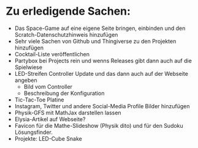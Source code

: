 # Zu erledigende Sachen:

- Das Space-Game auf eine eigene Seite bringen, einbinden und den Scratch-Datenschutzhinweis hinzufügen
- Sehr viele Sachen von Github und Thingiverse zu den Projekten hinzufügen
- Cocktail-Liste veröffentlichen
- Partybox bei Projects rein und wenns Releases gibt dann auch auf die Spielwiese
- LED-Streifen Controller Update und das dann auch auf der Webseite angeben
    - Bild vom Controller
    - Beschreibung der Konfiguration
- Tic-Tac-Toe Platine
- Instagram, Twitter und andere Social-Media Profile Bilder hinzufügen
- Physik-GFS mit MathJax darstellen lassen
- Elysia-Artikel auf Webseite?
- Favicon für die Mathe-Slideshow (Physik dito) und für den Sudoku Lösungsfinder.
- Projekte: LED-Cube Snake